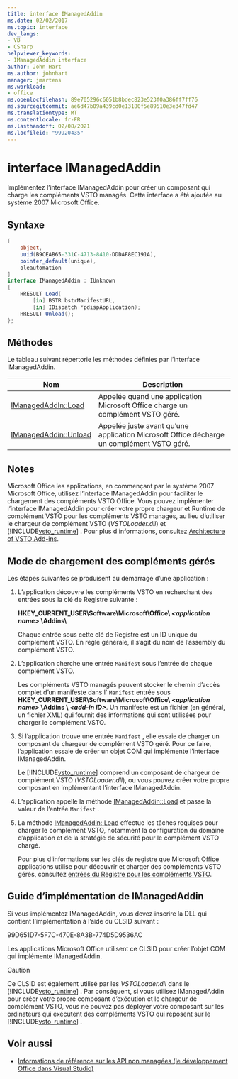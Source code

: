 ```yaml
---
title: interface IManagedAddin
ms.date: 02/02/2017
ms.topic: interface
dev_langs:
- VB
- CSharp
helpviewer_keywords:
- IManagedAddin interface
author: John-Hart
ms.author: johnhart
manager: jmartens
ms.workload:
- office
ms.openlocfilehash: 89e705296c6051b8bdec823e523f0a386ff7ff76
ms.sourcegitcommit: ae6d47b09a439cd0e13180f5e89510e3e347fd47
ms.translationtype: MT
ms.contentlocale: fr-FR
ms.lasthandoff: 02/08/2021
ms.locfileid: "99920435"
---
```

# <a name="imanagedaddin-interface"></a>interface IManagedAddin
  Implémentez l’interface IManagedAddin pour créer un composant qui charge les compléments VSTO managés. Cette interface a été ajoutée au système 2007 Microsoft Office.

## <a name="syntax"></a>Syntaxe

```csharp
[
    object,
    uuid(B9CEAB65-331C-4713-8410-DDDAF8EC191A),
    pointer_default(unique),
    oleautomation
]
interface IManagedAddin : IUnknown
{
    HRESULT Load(
        [in] BSTR bstrManifestURL,
        [in] IDispatch *pdispApplication);
    HRESULT Unload();
};
```

## <a name="methods"></a>Méthodes
 Le tableau suivant répertorie les méthodes définies par l’interface IManagedAddin.

|Nom|Description|
|----------|-----------------|
|[IManagedAddIn::Load](../vsto/imanagedaddin-load.md)|Appelée quand une application Microsoft Office charge un complément VSTO géré.|
|[IManagedAddin::Unload](../vsto/imanagedaddin-unload.md)|Appelée juste avant qu’une application Microsoft Office décharge un complément VSTO géré.|

## <a name="remarks"></a>Notes
 Microsoft Office les applications, en commençant par le système 2007 Microsoft Office, utilisez l’interface IManagedAddin pour faciliter le chargement des compléments VSTO Office. Vous pouvez implémenter l’interface IManagedAddin pour créer votre propre chargeur et Runtime de complément VSTO pour les compléments VSTO managés, au lieu d’utiliser le chargeur de complément VSTO (*VSTOLoader.dll*) et [!INCLUDE[vsto_runtime](../vsto/includes/vsto-runtime-md.md)] . Pour plus d'informations, consultez [Architecture of VSTO Add-ins](../vsto/architecture-of-vsto-add-ins.md).

## <a name="how-managed-add-ins-are-loaded"></a>Mode de chargement des compléments gérés
 Les étapes suivantes se produisent au démarrage d’une application :

1. L’application découvre les compléments VSTO en recherchant des entrées sous la clé de Registre suivante :

    **HKEY_CURRENT_USER\Software\Microsoft\Office\\ *\<application name>* \Addins\\**

    Chaque entrée sous cette clé de Registre est un ID unique du complément VSTO. En règle générale, il s’agit du nom de l’assembly du complément VSTO.

2. L’application cherche une entrée `Manifest` sous l’entrée de chaque complément VSTO.

    Les compléments VSTO managés peuvent stocker le chemin d’accès complet d’un manifeste dans l' `Manifest` entrée sous **HKEY_CURRENT_USER\Software\Microsoft\Office\\ _\<application name>_ \Addins \\ _\<add-in ID>_**. Un manifeste est un fichier (en général, un fichier XML) qui fournit des informations qui sont utilisées pour charger le complément VSTO.

3. Si l’application trouve une entrée `Manifest` , elle essaie de charger un composant de chargeur de complément VSTO géré. Pour ce faire, l’application essaie de créer un objet COM qui implémente l’interface IManagedAddin.

    Le [!INCLUDE[vsto_runtime](../vsto/includes/vsto-runtime-md.md)] comprend un composant de chargeur de complément VSTO (*VSTOLoader.dll*), ou vous pouvez créer votre propre composant en implémentant l’interface IManagedAddin.

4. L’application appelle la méthode [IManagedAddin::Load](../vsto/imanagedaddin-load.md) et passe la valeur de l’entrée `Manifest` .

5. La méthode [IManagedAddin::Load](../vsto/imanagedaddin-load.md) effectue les tâches requises pour charger le complément VSTO, notamment la configuration du domaine d’application et de la stratégie de sécurité pour le complément VSTO chargé.

   Pour plus d’informations sur les clés de registre que Microsoft Office applications utilise pour découvrir et charger des compléments VSTO gérés, consultez [entrées du Registre pour les compléments VSTO](../vsto/registry-entries-for-vsto-add-ins.md).

## <a name="guidance-to-implement-imanagedaddin"></a>Guide d’implémentation de IManagedAddin
 Si vous implémentez IManagedAddin, vous devez inscrire la DLL qui contient l’implémentation à l’aide du CLSID suivant :

 99D651D7-5F7C-470E-8A3B-774D5D9536AC

 Les applications Microsoft Office utilisent ce CLSID pour créer l’objet COM qui implémente IManagedAddin.

> [!CAUTION]
> Ce CLSID est également utilisé par les *VSTOLoader.dll* dans le [!INCLUDE[vsto_runtime](../vsto/includes/vsto-runtime-md.md)] . Par conséquent, si vous utilisez IManagedAddin pour créer votre propre composant d’exécution et le chargeur de complément VSTO, vous ne pouvez pas déployer votre composant sur les ordinateurs qui exécutent des compléments VSTO qui reposent sur le [!INCLUDE[vsto_runtime](../vsto/includes/vsto-runtime-md.md)] .

## <a name="see-also"></a>Voir aussi
- [Informations de référence sur les API non managées &#40;le développement Office dans Visual Studio&#41;](../vsto/unmanaged-api-reference-office-development-in-visual-studio.md)
